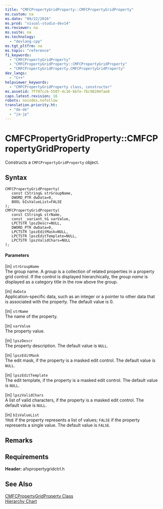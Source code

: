 ```yaml
---
title: "CMFCPropertyGridProperty::CMFCPropertyGridProperty"
ms.custom: na
ms.date: "09/22/2016"
ms.prod: "visual-studio-dev14"
ms.reviewer: na
ms.suite: na
ms.technology: 
  - "devlang-cpp"
ms.tgt_pltfrm: na
ms.topic: "reference"
f1_keywords: 
  - "CMFCPropertyGridProperty"
  - "CMFCPropertyGridProperty::CMFCPropertyGridProperty"
  - "CMFCPropertyGridProperty.CMFCPropertyGridProperty"
dev_langs: 
  - "C++"
helpviewer_keywords: 
  - "CMFCPropertyGridProperty class, constructor"
ms.assetid: 7ff07cc6-5507-4c16-bbfe-7bc98204fae8
caps.latest.revision: 16
robots: noindex,nofollow
translation.priority.ht: 
  - "de-de"
  - "ja-jp"
---
```

# CMFCPropertyGridProperty::CMFCPropertyGridProperty
Constructs a `CMFCPropertyGridProperty` object.  
  
## Syntax  
  
```  
CMFCPropertyGridProperty(  
   const CString& strGroupName,  
   DWORD_PTR dwData=0,  
   BOOL bIsValueList=FALSE   
);  
CMFCPropertyGridProperty(  
   const CString& strName,  
   const _variant_t& varValue,  
   LPCTSTR lpszDescr=NULL,  
   DWORD_PTR dwData=0,  
   LPCTSTR lpszEditMask=NULL,  
   LPCTSTR lpszEditTemplate=NULL,  
   LPCTSTR lpszValidChars=NULL   
);  
```  
  
#### Parameters  
 [in] `strGroupName`  
 The group name. A *group* is a collection of related properties in a property grid control. If the control is displayed hierarchically, the *group name* is displayed as a category title in the row above the group.  
  
 [in] `dwData`  
 Application-specific data, such as an integer or a pointer to other data that is associated with the property. The default value is 0.  
  
 [in] `strName`  
 The name of the property.  
  
 [in] `varValue`  
 The property value.  
  
 [in] `lpszDescr`  
 The property description. The default value is `NULL`.  
  
 [in] `lpszEditMask`  
 The edit mask, if the property is a masked edit control. The default value is `NULL`.  
  
 [in] `lpszEditTemplate`  
 The edit template, if the property is a masked edit control. The default value is `NULL`.  
  
 [in] `lpszValidChars`  
 A list of valid characters, if the property is a masked edit control. The default value is `NULL`.  
  
 [in] `bIsValueList`  
 `TRUE` if the property represents a list of values; `FALSE` if the property represents a single value. The default value is `FALSE`.  
  
## Remarks  
  
## Requirements  
 **Header:** afxpropertygridctrl.h  
  
## See Also  
 [CMFCPropertyGridProperty Class](../vs140/cmfcpropertygridproperty-class.md)   
 [Hierarchy Chart](../vs140/hierarchy-chart.md)